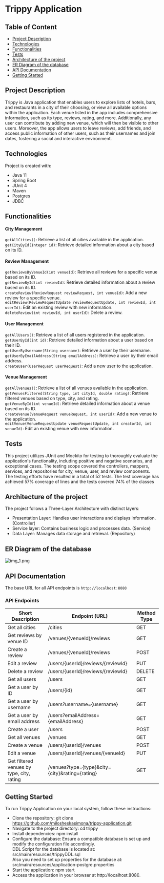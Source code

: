 
# Trippy Application
## Table of Content
- [Project Description](#project-description)
- [Technologies](#technologies)
- [Functionalities](#functionalities)
- [Tests](#test)
- [Architecture of the project](#architecture-of-the-project)
- [ER Diagram of the database](#er-diagram-of-the-database)
- [API Documentation](#api-documentation)
- [Getting Started](#getting-started)

## Project Description
Trippy is Java application  that enables users to explore lists of hotels, bars, and restaurants in a city of their choosing,
or view all available options within the application. Each venue listed in the app includes comprehensive information,
such as its type, reviews, rating, and more. Additionally, any user can contribute by adding new venue,
which will then be visible to other users.
Moreover, the app allows users to leave reviews, add friends, and access public information of other users,
such as their usernames and join dates, fostering a social and interactive environment.
## Technologies
Project is created with:
* Java 11
* Spring Boot
* JUnit 4
* Maven
* Postgres
* JDBC
## Functionalities

#### City Management
`getAllCities()`: Retrieve a list of all cities available in the application.<br>
`getCityById(Integer id)`: Retrieve detailed information about a city based on its ID.<br>

#### Review Management
`getReviewsByVenueId(int venueId)`: Retrieve all reviews for a specific venue based on its ID.<br>
`getReviewById(int reviewId)`: Retrieve detailed information about a review based on its ID.<br>
`createReview(ReviewRequest reviewRequest, int venueId)`: Add a new review for a specific venue.<br>
`editReview(ReviewRequestUpdate reviewRequestUpdate, int reviewId, int userId)`: Edit an existing review with new information.<br>
`deleteReview(int reviewId, int userId)`: Delete a review.

#### User Management
`getAllUsers()`: Retrieve a list of all users registered in the application.<br>
`getUserById(int id)`: Retrieve detailed information about a user based on their ID.<br>
`getUserByUsername(String username)`: Retrieve a user by their username.<br>
`getUserByEmailAddress(String emailAddress)`: Retrieve a user by their email address.<br>
`createUser(UserRequest userRequest)`: Add a new user to the application.

#### Venue Management
`getAllVenues()`: Retrieve a list of all venues available in the application.<br>
`getVenuesFiltered(String type, int cityId, double rating)`: Retrieve filtered venues based on type, city, and rating.<br>
`getVenueById(int venueId)`: Retrieve detailed information about a venue based on its ID.<br>
`createVenue(VenueRequest venueRequest, int userId)`: Add a new venue to the application.<br>
`editVenue(VenueRequestUpdate venueRequestUpdate, int creatorId, int venueId)`: Edit an existing venue with new information.

## Tests
This project utilizes JUnit and Mockito for testing to thoroughly evaluate the application's functionality, including positive and negative scenarios, and exceptional cases.
The testing scope covered the controllers, mappers, services, and repositories for city, venue, user, and review components.
The testing efforts have resulted in a total of 52 tests.
The test coverage has achieved 57% coverage of lines and  the tests covered 74% of the classes
## Architecture of the project
The project follows a Three-Layer Architecture with distinct layers:

* Presentation Layer: Handles user interactions and displays information. (Controller)
* Service layer: Contains business logic and processes data. (Service)
* Data Layer: Manages data storage and retrieval. (Repository)
## ER Diagram of the database

![img_1.png](img_1.png)
## API Documentation
The base URL for all API endpoints is `http://localhost:8080`
### API Endpoints

| Short Description                         | Endpoint (URL)                                  | Method Type |
|-------------------------------------------|-------------------------------------------------|-------------|
| Get all cities                            | /cities                                         | GET         |
| Get reviews by venue ID                   | /venues/{venueId}/reviews                       | GET         |
| Create a review                           | /venues/{venueId}/reviews                       | POST        |
| Edit a review                             | /users/{userId}/reviews/{reviewId}              | PUT         |
| Delete a review                           | /users/{userId}/reviews/{reviewId}              | DELETE      |
| Get all users                             | /users                                          | GET         |
| Get a user by ID                          | /users/{id}                                     | GET         |
| Get a user by username                    | /users?username={username}                      | GET         |
| Get a user by email address               | /users?emailAddress={emailAddress}              | GET         |
| Create a user                             | /users                                          | POST        |
| Get all venues                            | /venues                                         | GET         |
| Create a venue                            | /users/{userId}/venues                          | POST        |
| Edit a venue                              | /users/{userId}/venues/{venueId}                | PUT         |
| Get filtered venues by type, city, rating | /venues?type={type}&city={city}&rating={rating} | GET         |
## Getting Started

To run Trippy Application on your local system, follow these instructions:

* Clone the repository: git clone https://github.com/milosheskasimona/trippy-application.git
* Navigate to the project directory: cd trippy
* Install dependencies: npm install
* Configure the database: Ensure a compatible database is set up and modify the configuration file accordingly. <br>
  DDL Script for the database is located at: src/main/resources/trippyDDL.sql <br>
  Also you need to set up properties for the database at: src/main/resources/application-postgre.properties
* Start the application: npm start
* Access the application in your browser at http://localhost:8080.

